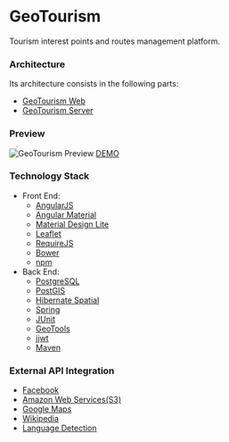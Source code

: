 # GeoTourism
Tourism interest points and routes management platform.

### Architecture
Its architecture consists in the following parts:
* [GeoTourism Web](https://github.com/mmontes11/GeoTourism_Web/)
* [GeoTourism Server](https://github.com/mmontes11/GeoTourism_Server/)

### Preview
![GeoTourism Preview](https://raw.githubusercontent.com/mmontes11/mmontes11.github.io/master/img/geotourism/overview.png)
[DEMO](https://geotourism11.firebaseapp.com)

### Technology Stack
* Front End:
  * [AngularJS](https://angularjs.org/)
  * [Angular Material](https://material.angularjs.org)
  * [Material Design Lite](http://www.getmdl.io/)
  * [Leaflet](http://leafletjs.com/)
  * [RequireJS](http://requirejs.org/)
  * [Bower](http://bower.io/)
  * [npm](https://www.npmjs.com/)
* Back End:
  * [PostgreSQL](http://www.postgresql.org/)
  * [PostGIS](http://postgis.net/)
  * [Hibernate Spatial](http://www.hibernatespatial.org/)
  * [Spring](https://spring.io/)
  * [JUnit](http://junit.org/)
  * [GeoTools](http://geotools.org/)
  * [jjwt](https://github.com/jwtk/jjwt)
  * [Maven](https://maven.apache.org/)
  
### External API Integration
* [Facebook](https://developers.facebook.com/docs/graph-api)
* [Amazon Web Services(S3)](https://aws.amazon.com/es/documentation/s3/)
* [Google Maps](https://developers.google.com/maps/web-services/overview)
* [Wikipedia](https://www.wikipedia.org/)
* [Language Detection](https://detectlanguage.com/)
